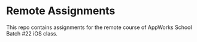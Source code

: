 # Remote Assignments

This repo contains assignments for the remote course of AppWorks School Batch #22 iOS class.
